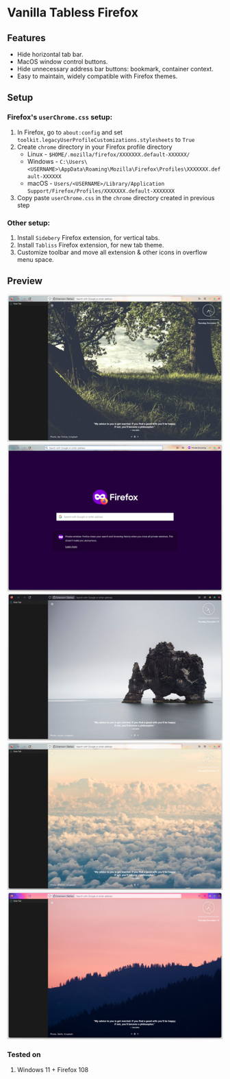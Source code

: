 # Vanilla Tabless Firefox

## Features
- Hide horizontal tab bar.
- MacOS window control buttons.
- Hide unnecessary address bar buttons: bookmark, container context.
- Easy to maintain, widely compatible with Firefox themes.


## Setup
### Firefox's `userChrome.css` setup:
  1. In Firefox, go to `about:config` and set `toolkit.legacyUserProfileCustomizations.stylesheets` to `True`
  2. Create `chrome` directory in your Firefox profile directory
      - Linux - `$HOME/.mozilla/firefox/XXXXXXX.default-XXXXXX/`
      - Windows - `C:\Users\<USERNAME>\AppData\Roaming\Mozilla\Firefox\Profiles\XXXXXXX.default-XXXXXX`
      - macOS - `Users/<USERNAME>/Library/Application Support/Firefox/Profiles/XXXXXXX.default-XXXXXXX`
  3. Copy paste `userChrome.css` in the `chrome` directory created in previous step

### Other setup:
  1. Install `Sidebery` Firefox extension, for vertical tabs.
  2. Install `Tabliss` Firefox extension, for new tab theme.
  3. Customize toolbar and move all extension & other icons in overflow menu space.


## Preview
![Screenshot 1](screenshots/screenshot%201.png "View 1")
![Screenshot 2](screenshots/screenshot%202.png "View 2")
![Screenshot 3](screenshots/screenshot%203.png "View 3")
![Screenshot 4](screenshots/screenshot%204.png "View 4")
![Screenshot 5](screenshots/screenshot%205.png "View 5")

### Tested on
  1. Windows 11 + Firefox 108